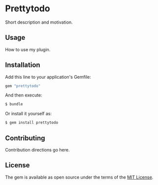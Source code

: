 # Prettytodo
Short description and motivation.

## Usage
How to use my plugin.

## Installation
Add this line to your application's Gemfile:

```ruby
gem "prettytodo"
```

And then execute:
```bash
$ bundle
```

Or install it yourself as:
```bash
$ gem install prettytodo
```

## Contributing
Contribution directions go here.

## License
The gem is available as open source under the terms of the [MIT License](https://opensource.org/licenses/MIT).
